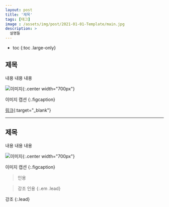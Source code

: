 ```yaml
---
layout: post
title: '제목'
tags: [태그]
image : /assets/img/post/2021-01-01-Template/main.jpg
description: >
  설명들
---
```


* toc
{:toc .large-only}

## 제목

내용
내용
내용

![이미지](/assets/img/post/2021-01-01-Template/sample.jpg){:.center width="700px"}

이미지 캡션
{:.figcaption}

[링크](주소){:target="_blank"}

---

## 제목

내용
내용
내용

![이미지](/assets/img/post/2021-01-01-Template/sample.jpg){:.center width="700px"}

이미지 캡션
{:.figcaption}

> 인용

> 강조 인용
{:.em .lead}

강조
{:.lead}

